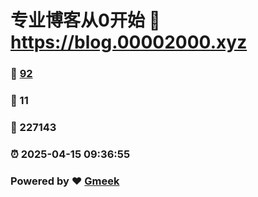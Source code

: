 # 专业博客从0开始 :link: https://blog.00002000.xyz 
### :page_facing_up: [92](https://blog.00002000.xyz/tag.html) 
### :speech_balloon: 11 
### :hibiscus: 227143 
### :alarm_clock: 2025-04-15 09:36:55 
### Powered by :heart: [Gmeek](https://github.com/Meekdai/Gmeek)
